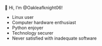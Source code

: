 👋 Hi, I’m @Oakleafknight06!

- Linux user
- Computer hardware enthusiast
- Python enjoyer
- Technology securer
- Never satisfied with inadequate software
<!---
Oakleafknight06/Oakleafknight06 is a ✨ special ✨ repository because its `README.md` (this file) appears on your GitHub profile.
You can click the Preview link to take a look at your changes.
--->

